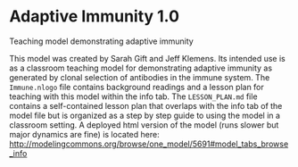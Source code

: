 # Adaptive Immunity 1.0

Teaching model demonstrating adaptive immunity

This model was created by Sarah Gift and Jeff Klemens. Its intended use is as a classroom teaching model for demonstrating adaptive immunity as generated by clonal selection of antibodies in the immune system. The `Immune.nlogo` file contains background readings and a lesson plan for teaching with this model within the info tab. The `LESSON_PLAN.md` file contains a self-contained lesson plan that overlaps with the info tab of the model file but is organized as a step by step guide to using the model in a classroom setting. A deployed html version of the model (runs slower but major dynamics are fine) is located here: http://modelingcommons.org/browse/one_model/5691#model_tabs_browse_info 

